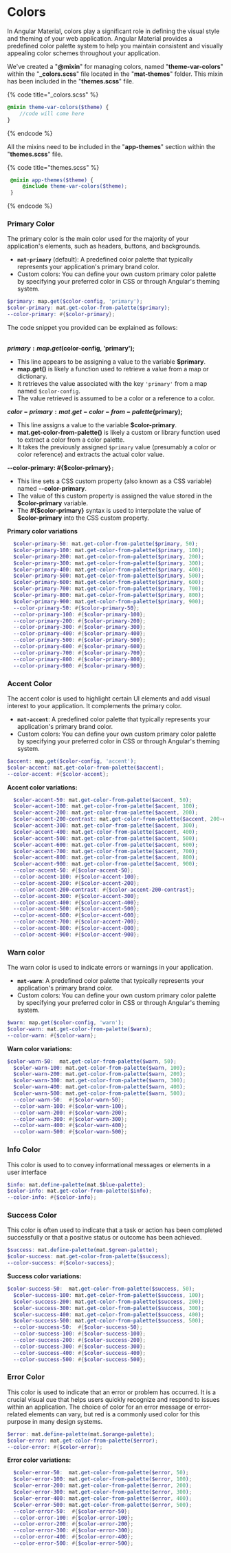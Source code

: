 # Colors

In Angular Material, colors play a significant role in defining the visual style and theming of your web application. Angular Material provides a predefined color palette system to help you maintain consistent and visually appealing color schemes throughout your application.&#x20;

We've created a "**@mixin**" for managing colors, named "**theme-var-colors**" within the "**\_colors.scss**" file located in the "**mat-themes**" folder. This mixin has been included in the "**themes.scss**" file.

{% code title="_colors.scss" %}
```scss
@mixin theme-var-colors($theme) {
    //code will come here
}
```
{% endcode %}

All the mixins need to be included in the "**app-themes**" section within the "**themes.scss**" file.

{% code title="themes.scss" %}
```scss
 @mixin app-themes($theme) {
     @include theme-var-colors($theme);
 }
```
{% endcode %}

### Primary Color

The primary color is the main color used for the majority of your application's elements, such as headers, buttons, and backgrounds.

* **`mat-primary`** (default): A predefined color palette that typically represents your application's primary brand color.
* Custom colors: You can define your own custom primary color palette by specifying your preferred color in CSS or through Angular's theming system.

```scss
$primary: map.get($color-config, 'primary');
$color-primary: mat.get-color-from-palette($primary);
--color-primary: #{$color-primary};

```

The code snippet you provided can be explained as follows:

\
**$primary: map.get($color-config, 'primary');**

* This line appears to be assigning a value to the variable **$primary**.
* **map.get()** is likely a function used to retrieve a value from a map or dictionary.
* It retrieves the value associated with the key `'primary'` from a map named `$color-config`.
* The value retrieved is assumed to be a color or a reference to a color.

**$color-primary: mat.get-color-from-palette($primary);**

* This line assigns a value to the variable **$color-primary**.
* **mat.get-color-from-palette()** is likely a custom or library function used to extract a color from a color palette.
* It takes the previously assigned `$primary` value (presumably a color or color reference) and extracts the actual color value.

**--color-primary: #{$color-primary}**`;`

* This line sets a CSS custom property (also known as a CSS variable) named **--color-primary**.
* The value of this custom property is assigned the value stored in the **$color-primary** variable.
* The **#{$color-primary}** syntax is used to interpolate the value of **$color-primary** into the CSS custom property.

**Primary color variations**

```scss
  $color-primary-50: mat.get-color-from-palette($primary, 50);
  $color-primary-100: mat.get-color-from-palette($primary, 100);
  $color-primary-200: mat.get-color-from-palette($primary, 200);
  $color-primary-300: mat.get-color-from-palette($primary, 300);
  $color-primary-400: mat.get-color-from-palette($primary, 400);
  $color-primary-500: mat.get-color-from-palette($primary, 500);
  $color-primary-600: mat.get-color-from-palette($primary, 600);
  $color-primary-700: mat.get-color-from-palette($primary, 700);
  $color-primary-800: mat.get-color-from-palette($primary, 800);
  $color-primary-900: mat.get-color-from-palette($primary, 900);
  --color-primary-50: #{$color-primary-50};
  --color-primary-100: #{$color-primary-100};
  --color-primary-200: #{$color-primary-200};
  --color-primary-300: #{$color-primary-300};
  --color-primary-400: #{$color-primary-400};
  --color-primary-500: #{$color-primary-500};
  --color-primary-600: #{$color-primary-600};
  --color-primary-700: #{$color-primary-700};
  --color-primary-800: #{$color-primary-800};
  --color-primary-900: #{$color-primary-900};
```

### Accent Color

The accent color is used to highlight certain UI elements and add visual interest to your application. It complements the primary color.&#x20;

* **`mat-accent`**: A predefined color palette that typically represents your application's primary brand color.
* Custom colors: You can define your own custom primary color palette by specifying your preferred color in CSS or through Angular's theming system.

```scss
$accent: map.get($color-config, 'accent');
$color-accent: mat.get-color-from-palette($accent);
--color-accent: #{$color-accent};
```

**Accent color variations:**

```scss
  $color-accent-50: mat.get-color-from-palette($accent, 50);
  $color-accent-100: mat.get-color-from-palette($accent, 100);
  $color-accent-200: mat.get-color-from-palette($accent, 200);
  $color-accent-200-contrast: mat.get-color-from-palette($accent, 200-contrast);
  $color-accent-300: mat.get-color-from-palette($accent, 300);
  $color-accent-400: mat.get-color-from-palette($accent, 400);
  $color-accent-500: mat.get-color-from-palette($accent, 500);
  $color-accent-600: mat.get-color-from-palette($accent, 600);
  $color-accent-700: mat.get-color-from-palette($accent, 700);
  $color-accent-800: mat.get-color-from-palette($accent, 800);
  $color-accent-900: mat.get-color-from-palette($accent, 900);
  --color-accent-50: #{$color-accent-50};
  --color-accent-100: #{$color-accent-100};
  --color-accent-200: #{$color-accent-200};
  --color-accent-200-contrast: #{$color-accent-200-contrast};
  --color-accent-300: #{$color-accent-300};
  --color-accent-400: #{$color-accent-400};
  --color-accent-500: #{$color-accent-500};
  --color-accent-600: #{$color-accent-600};
  --color-accent-700: #{$color-accent-700};
  --color-accent-800: #{$color-accent-800};
  --color-accent-900: #{$color-accent-900};
```

### Warn color

The warn color is used to indicate errors or warnings in your application.

* **`mat-warn`**: A predefined color palette that typically represents your application's primary brand color.
* Custom colors: You can define your own custom primary color palette by specifying your preferred color in CSS or through Angular's theming system.

```scss
$warn: map.get($color-config, 'warn');
$color-warn: mat.get-color-from-palette($warn);
--color-warn: #{$color-warn};
```

**Warn color variations:**

```scss
$color-warn-50:  mat.get-color-from-palette($warn, 50);
  $color-warn-100: mat.get-color-from-palette($warn, 100);
  $color-warn-200: mat.get-color-from-palette($warn, 200);
  $color-warn-300: mat.get-color-from-palette($warn, 300);
  $color-warn-400: mat.get-color-from-palette($warn, 400);
  $color-warn-500: mat.get-color-from-palette($warn, 500);
  --color-warn-50:  #{$color-warn-50};
  --color-warn-100: #{$color-warn-100};
  --color-warn-200: #{$color-warn-200};
  --color-warn-300: #{$color-warn-300};
  --color-warn-400: #{$color-warn-400};
  --color-warn-500: #{$color-warn-500};
```

### Info Color

This color is used to to convey informational messages or elements in a user interface

```scss
$info: mat.define-palette(mat.$blue-palette);
$color-info: mat.get-color-from-palette($info);
--color-info: #{$color-info};
```

### Success Color

This color is often used to indicate that a task or action has been completed successfully or that a positive status or outcome has been achieved.

```scss
$success: mat.define-palette(mat.$green-palette);
$color-success: mat.get-color-from-palette($success);
--color-success: #{$color-success};
```

**Success color variations:**

```scss
$color-success-50:  mat.get-color-from-palette($success, 50);
  $color-success-100: mat.get-color-from-palette($success, 100);
  $color-success-200: mat.get-color-from-palette($success, 200);
  $color-success-300: mat.get-color-from-palette($success, 300);
  $color-success-400: mat.get-color-from-palette($success, 400);
  $color-success-500: mat.get-color-from-palette($success, 500);
  --color-success-50:  #{$color-success-50};
  --color-success-100: #{$color-success-100};
  --color-success-200: #{$color-success-200};
  --color-success-300: #{$color-success-300};
  --color-success-400: #{$color-success-400};
  --color-success-500: #{$color-success-500};
```

### Error Color

This color is used to indicate that an error or problem has occurred. It is a crucial visual cue that helps users quickly recognize and respond to issues within an application. The choice of color for an error message or error-related elements can vary, but red is a commonly used color for this purpose in many design systems.

```scss
$error: mat.define-palette(mat.$orange-palette);
$color-error: mat.get-color-from-palette($error);
--color-error: #{$color-error};
```

**Error color variations:**

```scss
  $color-error-50:  mat.get-color-from-palette($error, 50);
  $color-error-100: mat.get-color-from-palette($error, 100);
  $color-error-200: mat.get-color-from-palette($error, 200);
  $color-error-300: mat.get-color-from-palette($error, 300);
  $color-error-400: mat.get-color-from-palette($error, 400);
  $color-error-500: mat.get-color-from-palette($error, 500);
  --color-error-50:  #{$color-error-50};
  --color-error-100: #{$color-error-100};
  --color-error-200: #{$color-error-200};
  --color-error-300: #{$color-error-300};
  --color-error-400: #{$color-error-400};
  --color-error-500: #{$color-error-500};
```
